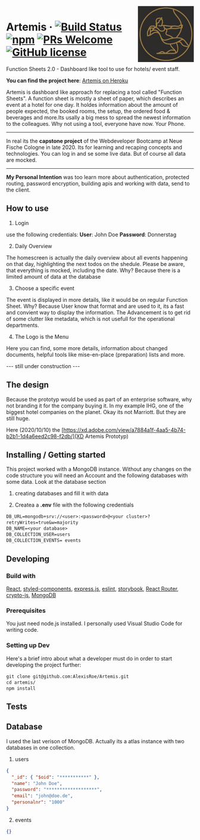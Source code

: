 <img src="./client/src/assets/logo/logo-artemis.jpg" alt="Logo of the project" align="right" width="150" height="150" >

# Artemis &middot; [![Build Status](https://img.shields.io/travis/npm/npm/latest.svg?style=flat-square)](https://travis-ci.org/npm/npm) [![npm](https://img.shields.io/npm/v/npm.svg?style=flat-square)](https://www.npmjs.com/package/npm) [![PRs Welcome](https://img.shields.io/badge/PRs-welcome-brightgreen.svg?style=flat-square)](http://makeapullrequest.com) [![GitHub license](https://img.shields.io/badge/license-MIT-blue.svg?style=flat-square)](https://github.com/AlexisRoe/Artemis/blob/master/LICENSE)

Function Sheets 2.0 - Dashboard like tool to use for hotels/ event staff.

**You can find the project here**: [Artemis on Heroku](https://dashboard-artemis.herokuapp.com/)

Artemis is dashboard like approach for replacing a tool called "Function Sheets". A function sheet is mostly a sheet of paper, which describes an event at a hotel for one day. It holdes information about the amount of people expected, the booked rooms, the setup, the ordered food & beverages and more.Its usally a big mess to spread the newest information to the colleagues. Why not using a tool, everyone have now. Your Phone.

---

In real its the **capstone project** of the Webdeveloper Bootcamp at Neue Fische Cologne in late 2020. Its for learning and recaping concepts and technologies. You can log in and se some live data. But of course all data are mocked.

---

**My Personal Intention** was too learn more about authentication, protected routing, password encryption, building apis and working with data, send to the client.

## How to use

1. Login

use the following credentials:
**User**: John Doe
**Password**: Donnerstag

2. Daily Overview

The homescreen is actually the daily overview about all events happening on that day, highlighting the next todos on the shedule. Please be aware, that everything is mocked, including the date. Why? Because there is a limited amount of data at the database

3. Choose a specific event

The event is displayed in more details, like it would be on regular Function Sheet. Why? Because User know that format and are used to it, its a fast and convient way to display the information. The Advancement is to get rid of some clutter like metadata, which is not usefull for the operational departments.

4. The Logo is the Menu

Here you can find, some more details, information about changed documents, helpful tools like mise-en-place (preparation) lists and more.

--- still under construction ---

## The design

Because the prototyp would be used as part of an enterprise software, why not branding it for the company buying it. In my example IHG, one of the biggest hotel companies on the planet. Okay its not Marriott. But they are still huge.

Here (2020/10/10) the [https://xd.adobe.com/view/a7884a1f-4aa5-4b74-b2b1-1d4a6eed2c98-f2db/](XD Artemis Prototyp)

## Installing / Getting started

This project worked with a MongoDB instance. Without any changes on the code structure you will need an Account and the following databases with some data. Look at the database section

1. creating databases and fill it with data

2. Createa a **.env** file with the following credentials

```ènv
DB_URL=mongodb+srv://<user>:<password>@<your cluster>?retryWrites=true&w=majority
DB_NAME=<your database>
DB_COLLECTION_USER=users
DB_COLLECTION_EVENTS= events
```

## Developing

### Build with

[React](https://reactjs.org/), [styled-components](https://styled-components.com/), [express.js](https://expressjs.com/), [eslint](https://eslint.org/), [storybook](https://storybook.js.org/), [React Router](https://reactrouter.com/), [crypto-js](https://www.npmjs.com/package/crypto-js), [MongoDB](https://www.mongodb.com/)

### Prerequisites

You just need node.js installed. I personally used Visual Studio Code for writing code.

### Setting up Dev

Here's a brief intro about what a developer must do in order to start developing
the project further:

```shell
git clone git@github.com:AlexisRoe/Artemis.git
cd artemis/
npm install
```

## Tests

## Database

I used the last verison of MongoDB. Actually its a atlas instance with two databases in one collection.

1. users

```json
{
  "_id": { "$oid": "***********" },
  "name": "John Doe",
  "password": "*******************",
  "email": "john@doe.de",
  "personalnr": "1000"
}
```

2. events

```json
{}
```
